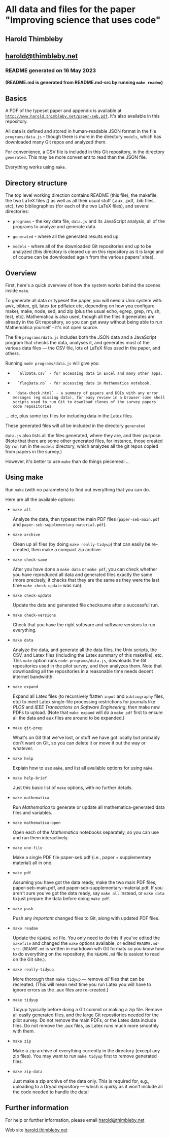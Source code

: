 # All data and files for the paper "Improving science that uses code"

## Harold Thimbleby

## [harold@thimbleby.net](mailto:harold@thimbleby.net)

### README generated on 16 May 2023

#### (README.md is generated from README.md-src by running `make readme`)

## Basics

A PDF of the typeset paper and appendix is available at [`http://www.harold.thimbleby.net/paper-seb.pdf`](http://www.harold.thimbleby.net/paper-seb.pdf). It's also available in this repository.

All data is defined and stored in human-readable JSON format in the file `programs/data.js` - though there is more in the directory `models`, which has downloaded many Git repos and analyzed them.

For convenience, a CSV file is included in this Git repository, in the directory `generated`. This may be more convenient to read than the JSON file.

Everything works using `make`.

## Directory structure

The top level working direction contains README (this file), the makefile, the two LaTeX files () as well as all their usual stuff (.aux, .pdf, .bib files, etc), two bibliographies (for each of the two LaTeX files), and several directories:

* `programs` - the key data file, `data.js` and its JavaScript analysis, all of the programs to analyze and generate data.

* `generated` - where all the generated results end up.

* `models` - where all of the downloaded Git repositories end up to be analyzed (this directory is cleared up on this repository as it is large and of course can be downloaded again from the various papers' sites).

## Overview

First, here's a quick overview of how the system works behind the scenes inside `make`.

To generate all data or typeset the paper, you will need a Unix system with: awk, bibtex, git, latex (or pdflatex etc, depending on how you configure make), make, node, sed, and zip (plus the usual echo, egrep, grep, rm, sh, test, etc). Mathematica is also used, though all the files it generates are already in the Git repository, so you can get away without being able to run Mathematica yourself - it's not open source.

The file `programs/data.js` includes both the JSON data and a JavaScript program that checks the data, analyses it, and generates most of the various data files &mdash; the CSV file, lots of LaTeX files used in the paper, and others.

Running `node programs/data.js` will give you

*       `allData.csv` - for accessing data in Excel and many other apps.

*       `flagData.nb` - for accessing data in Mathematica notebook.

*      `data-check.html` - a summary of papers and DOIs with any error messages (eg missing data), for easy review in a browser some shell scripts used to run Git to download clones of the survey papers' code repositories
 ... etc, plus some tex files for including data in the Latex files.

These generated files will all be included in the directory `generated`
 
`data.js` also lists all the files generated, where they are, and their purpose. (Note that there are some other generated files, for instance, those created by `run` run in the `models` directory, which analyzes all the git repos copied from papers in the survey.)

However, it's better to use `make` than do things piecemeal ...

## Using make

Run `make` (with no parameters) to find out everything that you can do. 

Here are all the available options:


* `make all`

    Analyze the data, then typeset the main PDF files (`paper-seb-main.pdf` and `paper-seb-supplementary-material.pdf`).

* `make archive`

    Clean up all files (by doing `make really-tidyup`) that can easily be re-created, then make a compact zip archive.

* `make check-same`

    After you have done a `make data` or `make pdf`, you can check whether you have reproduced all data and generated files exactly the same (more precisely, it checks that they are the same as they were the last time `make check-update` was run).

* `make check-update`

    Update the data and generated file checksums after a successful run.

* `make check-versions`

    Check that you have the right software and software versions to run everything.

* `make data`

    Analyze the data, and generate all the data files, the Unix scripts, the CSV, and Latex files (including the Latex summary of this makefile), etc. This `make` option runs `node programs/data.js`, downloads the Git repositories used in the pilot survey, and then analyzes them. Note that downloading all the repositories in a reasonable time needs decent internet bandwidth.

* `make expand`

    Expand all Latex files (to recursively flatten `input` and `bibliography` files, etc) to meet Latex single-file processing restrictions for journals like *PLOS* and *IEEE Transactions on Software Engineering*, then make new PDFs to upload. (Note that `make expand` will do a `make pdf` first to ensure all the data and aux files are around to be expanded.)

* `make git-prep`

    What's on Git that we've lost, or stuff we have got locally but probably don't want on Git, so you can delete it or move it out the way or whatever.

* `make help`

    Explain how to use `make`, and list all available options for using `make`.

* `make help-brief`

    Just this basic list of `make` options, with no further details.

* `make mathematica`

    Run *Mathematica* to generate or update all mathematica-generated data files and variables.

* `make mathematica-open`

    Open each of the *Mathematica* notebooks separately, so you can use and run them interactively.

* `make one-file`

    Make a single PDF file paper-seb.pdf (i.e., paper + supplementary material) all in one.

* `make pdf`

    Assuming you have got the data ready, make the two main PDF files, paper-seb-main.pdf, and paper-seb-supplementary-material.pdf. If you aren't sure you've got the data ready, say `make all` instead, or `make data` to just prepare the data before doing `make pdf`.

* `make push`

    Push any *important* changed files to Git, along with updated PDF files.

* `make readme`

    Update the `README.md` file. You only need to do this if you've edited the `makefile` and changed the `make` options available, or edited `README.md-src`. (`README.md` is written in markdown wth Git formats so you know how to do everything on the repository; the `README.md` file is easiest to read on the Git site.).

* `make really-tidyup`

    More thorough than `make tidyup` &mdash; remove *all* files that can be recreated. (This will mean next time you run Latex you will have to ignore errors as the .aux files are re-created.)

* `make tidyup`

    Tidyup typically before doing a Git commit or making a zip file. Remove all easily generated files, and the large Git repositories needed for the pilot survey. Do not remove the main PDFs, or the Latex data include files. Do not remove the .aux files, as Latex runs much more smoothly with them.

* `make zip`

    Make a zip archive of everything currently in the directory (except any zip files). You may want to run `make tidyup` first to remove generated files.

* `make zip-data`

    Just make a zip archive of the data only. This is required for, e.g., uploading to a Dryad repository &mdash; which is quirky as it won't include all the code needed to handle the data!
        
## Further information

For help or further information, please email [harold@thimbleby.net](mailto:harold@thimbleby.net)

Web site [harold.thimbleby.net](http://www.harold.thimbleby.net)


